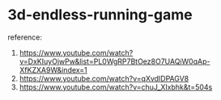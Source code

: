 # 3d-endless-running-game

reference:
1. https://www.youtube.com/watch?v=DxKIuyOjwPw&list=PL0WgRP7BtOez8O7UAQiW0qAp-XfKZXA9W&index=1
2. https://www.youtube.com/watch?v=qXvdIDPAGV8
3. https://www.youtube.com/watch?v=chuJ_XIxbhk&t=504s
